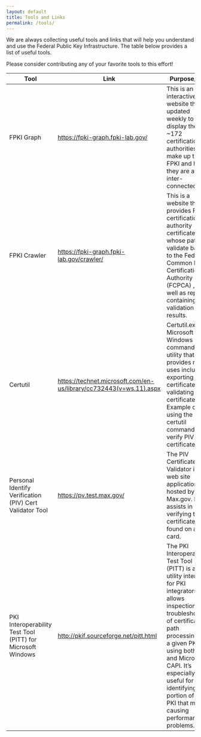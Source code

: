 ```yaml
---
layout: default
title: Tools and Links
permalink: /tools/
---
```


We are always collecting useful tools and links that will help you understand and use the Federal Public Key Infrastructure. The table below provides a list of useful tools.

Please consider contributing any of your favorite tools to this effort!

**Tool** | **Link** | **Purpose/Use** | **Audience**
--- | --- | --- | ---
FPKI Graph | https://fpki-graph.fpki-lab.gov/ | This is an interactive website that is updated weekly to display the ~172 certification authorities that make up the FPKI and how they are all inter-connected. | Program Managers; System Engineers
FPKI Crawler  | https://fpki-graph.fpki-lab.gov/crawler/ |  This is a website that provides FPKI certification authority certificates whose path validate back to the Federal Common Policy Certification Authority (FCPCA) , as well as reports containing the validation results. | System Engineers
Certutil | https://technet.microsoft.com/en-us/library/cc732443(v=ws.11).aspx |  Certutil.exe is a Microsoft Windows command-line utility that provides many uses including exporting PIV certificates and validating certificates Example of using the certutil command to verify PIV certificates |  System Engineers
Personal Identify Verification (PIV) Cert Validator Tool | https://pv.test.max.gov/ | The PIV Certificate Validator is a web site application hosted by Max.gov. It assists in verifying the certificates found on a PIV card. | System Engineers
PKI Interoperability Test Tool (PITT) for Microsoft Windows | http://pkif.sourceforge.net/pitt.html | The PKI Interoperability Test Tool (PITT) is a utility intended for PKI integrators. It allows inspection and troubleshooting of certification path processing for a given PKI using both PKIF and Microsoft CAPI. It’s especially useful for identifying a portion of your PKI that may be causing performance problems. | System Engineers
